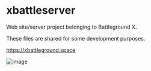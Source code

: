# xbattleserver
Web site/server project belonging to Battleground X.

These files are shared for some development purposes.

https://xbattleground.space

![image](https://github.com/alisariaslan/XBattleWeb/assets/36519570/34b65b51-624c-43a2-a13a-34813c289481)

